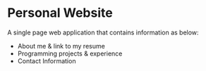 # Personal Website
A single page web application that contains information as below:
- About me & link to my resume
- Programming projects & experience
- Contact Information
